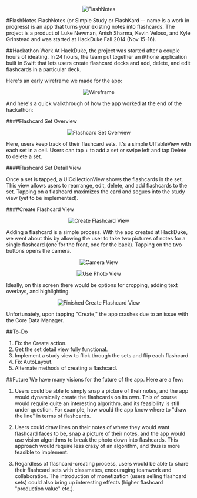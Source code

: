 <p align="center" >
  <img src="assets/circle_badge.png" alt="FlashNotes" title="Flashnotes">
</p>

#FlashNotes
FlashNotes (or Simple Study or FlashKard -- name is a work in progress) is an app that turns your existing notes into flashcards. The project is a product of Luke Newman, Anish Sharma, Kevin Veloso, and Kyle Grinstead and was started at HackDuke Fall 2014 (Nov 15-16).

##Hackathon Work
At HackDuke, the project was started after a couple hours of ideating. In 24 hours, the team put together an iPhone application built in Swift that lets users create flashcard decks and add, delete, and edit flashcards in a particular deck.

Here's an early wireframe we made for the app:

<p align="center" >
  <img src="assets/wireframe.png" alt="Wireframe" title="Wireframe">
</p>

And here's a quick walkthrough of how the app worked at the end of the hackathon:

####Flashcard Set Overview

<p align="center" >
  <img src="assets/flashcard_set_overview.png" alt="Flashcard Set Overview" title="Flashcard Set Overview">
</p>

Here, users keep track of their flashcard sets. It's a simple UITableView with each set in a cell. Users can tap + to add a set or swipe left and tap Delete to delete a set.

####Flashcard Set Detail View

<!---
![Flashcard Set Detail View](assets/flashcard_set_detail_view.png)
-->

Once a set is tapped, a UICollectionView shows the flashcards in the set. This view allows users to rearrange, edit, delete, and add flashcards to the set. Tapping on a flashcard maximizes the card and segues into the study view (yet to be implemented).

####Create Flashcard View

<p align="center" >
  <img src="assets/create_flashcard_view.png" alt="Create Flashcard View" title="Create Flashcard View">
</p>

Adding a flashcard is a simple process. With the app created at HackDuke, we went about this by allowing the user to take two pictures of notes for a single flashcard (one for the front, one for the back). Tapping on the two buttons opens the camera.

<p align="center" >
  <img src="assets/camera_view.png" alt="Camera View" title="Camera View">
</p>

<p align="center" >
  <img src="assets/use_photo_view.png" alt="Use Photo View" title="Use Photo View">
</p>

Ideally, on this screen there would be options for cropping, adding text overlays, and highlighting.

<p align="center" >
  <img src="assets/finished_create_flashcard_view.png" alt="Finished Create Flashcard View" title="Finished Create Flashcard View">
</p>

Unfortunately, upon tapping "Create," the app crashes due to an issue with the Core Data Manager.

##To-Do
1. Fix the Create action.
2. Get the set detail view fully functional.
3. Implement a study view to flick through the sets and flip each flashcard.
4. Fix AutoLayout.
5. Alternate methods of creating a flashcard.

##Future
We have many visions for the future of the app. Here are a few:

1. Users could be able to simply snap a picture of their notes, and the app would dynamically create the flashcards on its own. This of course would require quite an interesting algorithm, and its feasibility is still under question. For example, how would the app know where to "draw the line" in terms of flashcards.

2. Users could draw lines on their notes of where they would want flashcard faces to be, snap a picture of their notes, and the app would use vision algorithms to break the photo down into flashcards. This approach would require less crazy of an algorithm, and thus is more feasible to implement.

3. Regardless of flashcard-creating process, users would be able to share their flashcard sets with classmates, encouraging teamwork and collaboration. The introduction of monetization (users selling flashcard sets) could also bring up interesting effects (higher flashcard "production value" etc.).